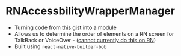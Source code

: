 # RNAccessbilityWrapperManager

- Turning code from [this gist](https://gist.github.com/louy/6b66c45ae47bb4e3bac5a104dd0649ff) into a module
- Allows us to determine the order of elements on a RN screen for TalkBack or VoiceOver - ([cannot currently do this on RN](https://github.com/react-native-community/discussions-and-proposals/issues/118))
- Built using `react-native-builder-bob`